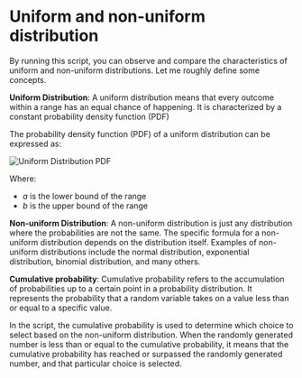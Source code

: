 # Uniform and non-uniform distribution

By running this script, you can observe and compare the characteristics of uniform and non-uniform distributions. Let me roughly define some concepts.


**Uniform Distribution**:
A uniform distribution means that every outcome within a range has an equal chance of happening. It is characterized by a constant probability density function (PDF)

The probability density function (PDF) of a uniform distribution can be expressed as:

![Uniform Distribution PDF](https://latex.codecogs.com/png.latex?\color{White}{f(x)}&space;=&space;\begin{cases}&space;\frac{1}{b-a}&space;,&space;\text{if}&space;\:a\leq&space;x\leq&space;b\\&space;0&space;,&space;\text{otherwise}&space;\end{cases})

Where:
- *a* is the lower bound of the range
- *b* is the upper bound of the range

**Non-uniform Distribution**:
A non-uniform distribution is just any distribution where the probabilities are not the same.
The specific formula for a non-uniform distribution depends on the distribution itself. Examples of non-uniform distributions include the normal distribution, exponential distribution, binomial distribution, and many others. 

**Cumulative probability**:
Cumulative probability refers to the accumulation of probabilities up to a certain point in a probability distribution. It represents the probability that a random variable takes on a value less than or equal to a specific value.

In the script, the cumulative probability is used to determine which choice to select based on the non-uniform distribution. When the randomly generated number is less than or equal to the cumulative probability, it means that the cumulative probability has reached or surpassed the randomly generated number, and that particular choice is selected.
